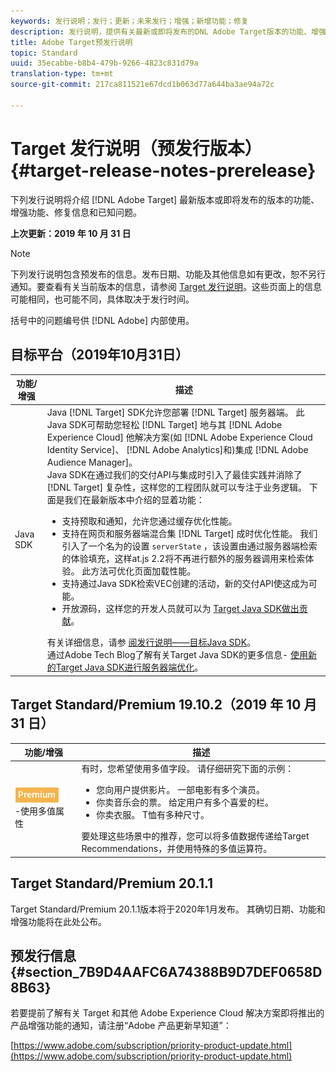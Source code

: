 ```yaml
---
keywords: 发行说明；发行；更新；未来发行；增强；新增功能；修复
description: 发行说明，提供有关最新或即将发布的DNL Adobe Target版本的功能、增强和修复的信息。
title: Adobe Target预发行说明
topic: Standard
uuid: 35ecabbe-b8b4-479b-9266-4823c831d79a
translation-type: tm+mt
source-git-commit: 217ca811521e67dcd1b063d77a644ba3ae94a72c

---
```



# Target 发行说明（预发行版本）{#target-release-notes-prerelease}

下列发行说明将介绍 [!DNL Adobe Target] 最新版本或即将发布的版本的功能、增强功能、修复信息和已知问题。

**上次更新：2019 年 10 月 31 日**

>[!NOTE]
>
>下列发行说明包含预发布的信息。发布日期、功能及其他信息如有更改，恕不另行通知。要查看有关当前版本的信息，请参阅 [Target 发行说明](release-notes.md)。这些页面上的信息可能相同，也可能不同，具体取决于发行时间。
>
>括号中的问题编号供 [!DNL Adobe] 内部使用。

## 目标平台（2019年10月31日）

| 功能/增强 | 描述 |
| --- | --- |
| Java SDK | Java [!DNL Target] SDK允许您部署 [!DNL Target] 服务器端。 此Java SDK可帮助您轻松 [!DNL Target] 地与其 [!DNL Adobe Experience Cloud] 他解决方案(如 [!DNL Adobe Experience Cloud Identity Service]、 [!DNL Adobe Analytics]和)集成 [!DNL Adobe Audience Manager]。<br>Java SDK在通过我们的交付API与集成时引入了最佳实践并消除了 [!DNL Target] 复杂性，这样您的工程团队就可以专注于业务逻辑。 下面是我们在最新版本中介绍的显着功能：<ul><li>支持预取和通知，允许您通过缓存优化性能。</li><li>支持在网页和服务器端混合集 [!DNL Target] 成时优化性能。 我们引入了一个名为的设置 `serverState` ，该设置由通过服务器端检索的体验填充，这样at.js 2.2将不再进行额外的服务器调用来检索体验。 此方法可优化页面加载性能。</li><li>支持通过Java SDK检索VEC创建的活动，新的交付API使这成为可能。</li><li>开放源码，这样您的开发人员就可以为 [Target Java SDK做出贡献](https://github.com/adobe/target-java-sdk)。</li></ul>有关详细信息，请参 [阅发行说明——目标Java SDK](/help/c-implementing-target/c-api-and-sdk-overview/releases-target-java-sdk.md)。<br>通过Adobe Tech Blog了解有关Target Java SDK的更多信息- [使用新的Target Java SDK进行服务器端优化](https://medium.com/adobetech/server-side-optimization-with-the-new-target-java-sdk-421dc418a3f2)。 |

## Target Standard/Premium 19.10.2（2019 年 10 月 31 日） 

| 功能/增强 | 描述 |
| --- | --- |
| ![高级徽章](/help/assets/premium.png) -使用多值属性 | 有时，您希望使用多值字段。 请仔细研究下面的示例：<ul><li>您向用户提供影片。 一部电影有多个演员。</li><li>你卖音乐会的票。 给定用户有多个喜爱的栏。</li><li>你卖衣服。 T恤有多种尺寸。</li></ul>要处理这些场景中的推荐，您可以将多值数据传递给Target Recommendations，并使用特殊的多值运算符。 |

## Target Standard/Premium 20.1.1

Target Standard/Premium 20.1.1版本将于2020年1月发布。 其确切日期、功能和增强功能将在此处公布。

## 预发行信息 {#section_7B9D4AAFC6A74388B9D7DEF0658D8B63}

若要提前了解有关 Target 和其他 Adobe Experience Cloud 解决方案即将推出的产品增强功能的通知，请注册“Adobe 产品更新早知道”：

[https://www.adobe.com/subscription/priority-product-update.html](https://www.adobe.com/subscription/priority-product-update.html)
